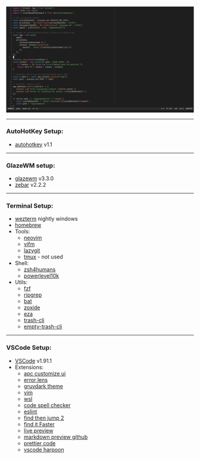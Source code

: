 ![nvim screenshot](./images/neovim.png)

---
### AutoHotKey Setup:
<!-- IMG of setup -->
- [autohotkey](https://github.com/AutoHotkey/AutoHotkey) v1.1

---
### GlazeWM setup:
<!-- IMG of setup -->
- [glazewm](https://github.com/glzr-io/glazewm) v3.3.0
- [zebar](https://github.com/glzr-io/zebar) v2.2.2

---
### Terminal Setup: 
<!-- IMG of setup -->
- [wezterm](https://github.com/wez/wezterm) nightly windows
- [homebrew](https://github.com/Homebrew/brew)
- Tools:
   - [neovim](https://github.com/neovim/neovim)
   - [vifm](https://github.com/vifm/vifm)
   - [lazygit](https://github.com/jesseduffield/lazygit)
   - [tmux](https://github.com/tmux/tmux) - not used
- Shell:
   - [zsh4humans](https://github.com/romkatv/zsh4humans)
   - [powerlevel10k](https://github.com/romkatv/powerlevel10k)
- Utils:
   - [fzf](https://github.com/junegunn/fzf)
   - [ripgrep](https://github.com/BurntSushi/ripgrep)
   - [bat](https://github.com/sharkdp/bat)
   - [zoxide](https://github.com/ajeetdsouza/zoxide)
   - [eza](https://github.com/eza-community/eza)
   - [trash-cli](https://github.com/sindresorhus/trash-cli)
   - [empty-trash-cli](https://github.com/sindresorhus/empty-trash-cli)

---
### VSCode Setup: 
<!-- IMG of setup -->
- [VSCode](https://github.com/microsoft/vscode) v1.91.1
- Extensions:
   - [apc customize ui](https://github.com/drcika/apc-extension)
   - [error lens](https://github.com/usernamehw/vscode-error-lens)
   - [gruvdark theme](https://github.com/darianmorat/gruvdark-theme)
   - [vim](https://github.com/VSCodeVim/Vim)
   - [wsl](https://github.com/Microsoft/vscode-remote-release)
   - [code spell checker](https://github.com/streetsidesoftware/vscode-spell-checker)
   - [eslint](https://github.com/Microsoft/vscode-eslint)
   - [find then jump 2](https://github.com/darianmorat/find-then-jump-2)
   - [find it Faster](https://github.com/tomrijndorp/vscode-finditfaster)
   - [live preview](https://github.com/microsoft/vscode-livepreview)
   - [markdown preview github](https://github.com/mjbvz/vscode-github-markdown-preview-style)
   - [prettier code](https://github.com/prettier/prettier-vscode)
   - [vscode harpoon](https://github.com/tobias-z/vscode-harpoon)
